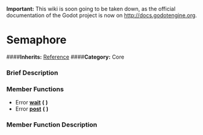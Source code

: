 **Important:** This wiki is soon going to be taken down, as the official documentation of the Godot project is now on http://docs.godotengine.org.

#  Semaphore  
####**Inherits:** [Reference](class_reference)
####**Category:** Core

###  Brief Description  


###  Member Functions 
  * Error  **[wait](#wait)**  **(** **)**
  * Error  **[post](#post)**  **(** **)**

###  Member Function Description  
